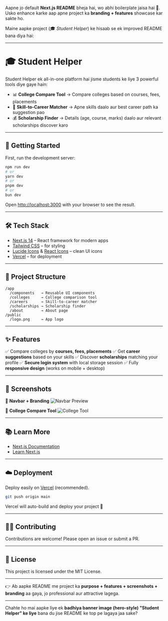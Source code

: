 Aapne jo default **Next.js README** bheja hai, wo abhi boilerplate jaisa hai 🙂.
Usko enhance karke aap apne project ka **branding + features** showcase kar sakte ho.

Maine aapke project (🎓 *Student Helper*) ke hisaab se ek improved README bana diya hai:

---

# 🎓 Student Helper

Student Helper ek all-in-one platform hai jisme students ke liye 3 powerful tools diye gaye hain:

* 📊 **College Compare Tool** → Compare colleges based on courses, fees, placements
* 🧭 **Skill-to-Career Matcher** → Apne skills daalo aur best career path ka suggestion pao
* 💰 **Scholarship Finder** → Details (age, course, marks) daalo aur relevant scholarships discover karo

---

## 🚀 Getting Started

First, run the development server:

```bash
npm run dev
# or
yarn dev
# or
pnpm dev
# or
bun dev
```

Open [http://localhost:3000](http://localhost:3000) with your browser to see the result.

---

## 🛠️ Tech Stack

* [Next.js 14](https://nextjs.org) – React framework for modern apps
* [Tailwind CSS](https://tailwindcss.com) – for styling
* [Lucide Icons](https://lucide.dev) & [React Icons](https://react-icons.github.io/react-icons/) – clean UI icons
* [Vercel](https://vercel.com) – for deployment

---

## 📂 Project Structure

```
/app
  /components   → Reusable UI components
  /colleges     → College comparison tool
  /careers      → Skill-to-career matcher
  /scholarships → Scholarship finder
  /about        → About page
/public
  /logo.png     → App logo
```

---

## ✨ Features

✅ Compare colleges by **courses, fees, placements**
✅ Get **career suggestions** based on your skills
✅ Discover **scholarships** matching your profile
✅ **Secure login system** with local storage session
✅ Fully **responsive design** (works on mobile + desktop)

---

## 📸 Screenshots

🔹 **Navbar + Branding**
![Navbar Preview](./public/preview-navbar.png)

🔹 **College Compare Tool**
![College Tool](./public/preview-colleges.png)

---

## 📚 Learn More

* [Next.js Documentation](https://nextjs.org/docs)
* [Learn Next.js](https://nextjs.org/learn)

---

## ☁️ Deployment

Deploy easily on [Vercel](https://vercel.com/new) (recommended).

```bash
git push origin main
```

Vercel will auto-build and deploy your project 🚀

---

## 👨‍💻 Contributing

Contributions are welcome! Please open an issue or submit a PR.

---

## 📄 License

This project is licensed under the MIT License.

---

👉 Ab aapke README me project ka **purpose + features + screenshots + branding** aa gaya, jo professional aur attractive lagega.

---

Chahte ho mai aapke liye ek **badhiya banner image (hero-style) "Student Helper" ke liye** bana du jise README ke top pe lagaya jaa sake?
